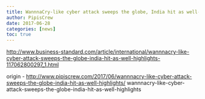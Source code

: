 ```yaml
---
title: WannnaCry-like cyber attack sweeps the globe, India hit as well- Highlights
author: PipisCrew
date: 2017-06-28
categories: [news]
toc: true
---
```


http://www.business-standard.com/article/international/wannnacry-like-cyber-attack-sweeps-the-globe-india-hit-as-well-highlights-117062800297_1.html

origin - http://www.pipiscrew.com/2017/06/wannnacry-like-cyber-attack-sweeps-the-globe-india-hit-as-well-highlights/ wannnacry-like-cyber-attack-sweeps-the-globe-india-hit-as-well-highlights